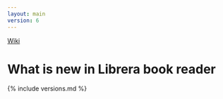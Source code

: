 ```yaml
---
layout: main
version: 6
---
```

[Wiki](/wiki/)

# What is new in Librera book reader

{% include versions.md %}


    